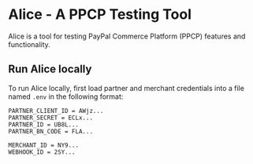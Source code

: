 # Alice - A PPCP Testing Tool

Alice is a tool for testing PayPal Commerce Platform (PPCP) features and functionality.

## Run Alice locally

To run Alice locally, first load partner and merchant credentials into a file named `.env` in the following format:
```
PARTNER_CLIENT_ID = AWjz...
PARTNER_SECRET = ECLx...
PARTNER_ID = UB8L...
PARTNER_BN_CODE = FLA...

MERCHANT_ID = NY9...
WEBHOOK_ID = 2SY...
```
